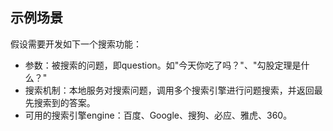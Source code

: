 ## 示例场景
假设需要开发如下一个搜索功能：

- 参数：被搜索的问题，即question。如"今天你吃了吗？"、"勾股定理是什么？"
- 搜索机制：本地服务对搜索问题，调用多个搜索引擎进行问题搜索，并返回最先搜索到的答案。
- 可用的搜索引擎engine：百度、Google、搜狗、必应、雅虎、360。
